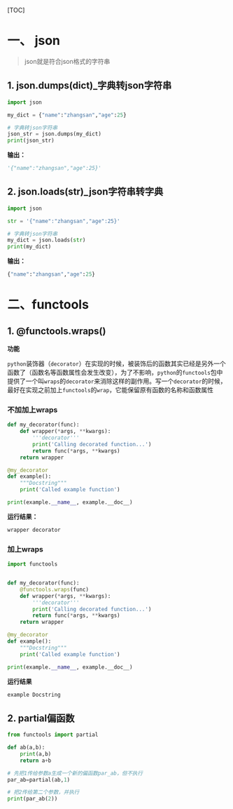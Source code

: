 [TOC]

# 一、 json

> json就是符合json格式的字符串



## 1. json.dumps(dict)_字典转json字符串

```python
import json

my_dict = {"name":"zhangsan","age":25}

# 字典转json字符串
json_str = json.dumps(my_dict)
print(json_str)
```

**输出：**

```python
'{"name":"zhangsan","age":25}'
```

## 2. json.loads(str)_json字符串转字典

```python
import json

str = '{"name":"zhangsan","age":25}'

# 字典转json字符串
my_dict = json.loads(str)
print(my_dict)
```

**输出：**

```python
{"name":"zhangsan","age":25}
```



# 二、functools



## 1. @functools.wraps()

**功能**

`python`装饰器（`decorator`）在实现的时候，被装饰后的函数其实已经是另外一个函数了（函数名等函数属性会发生改变），为了不影响，`python`的`functools`包中提供了一个叫`wraps`的`decorator`来消除这样的副作用。写一个`decorator`的时候，最好在实现之前加上`functools`的`wrap`，它能保留原有函数的名称和函数属性

### 不加加上wraps

```python
def my_decorator(func):
    def wrapper(*args, **kwargs):
        '''decorator'''
        print('Calling decorated function...')
        return func(*args, **kwargs)
    return wrapper

@my_decorator
def example():
    """Docstring"""
    print('Called example function')

print(example.__name__, example.__doc__)
```

**运行结果：**

```python
wrapper decorator
```

### 加上wraps

```python
import functools


def my_decorator(func):
    @functools.wraps(func)
    def wrapper(*args, **kwargs):
        '''decorator'''
        print('Calling decorated function...')
        return func(*args, **kwargs)
    return wrapper

@my_decorator
def example():
    """Docstring"""
    print('Called example function')

print(example.__name__, example.__doc__)
```

**运行结果**

```python
example Docstring
```

## 2. partial偏函数

```python
from functools import partial

def ab(a,b):
    print(a,b)
    return a+b

# 先把1传给参数a生成一个新的偏函数par_ab，但不执行
par_ab=partial(ab,1)

# 把2传给第二个参数，并执行
print(par_ab(2))
```

